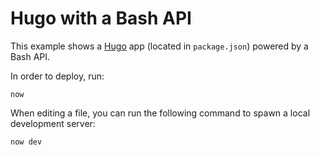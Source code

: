 # Hugo with a Bash API

This example shows a [Hugo](https://gohugo.io/) app (located in `package.json`) powered by a Bash API.

In order to deploy, run:

```
now
```

When editing a file, you can run the following command to spawn a local development server:

```
now dev
```
